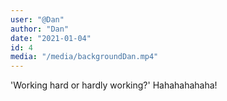 ```yaml
---
user: "@Dan"
author: "Dan"
date: "2021-01-04"
id: 4
media: "/media/backgroundDan.mp4"
---
```


'Working hard or hardly working?' Hahahahahaha!
